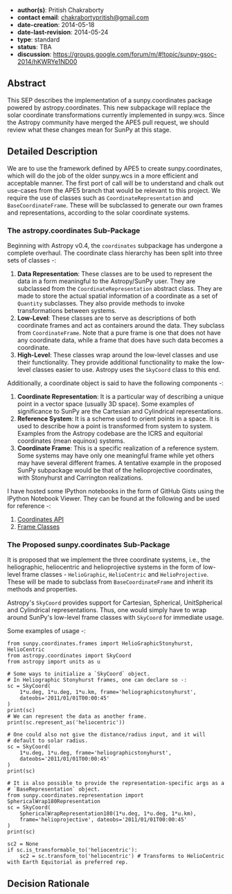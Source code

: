 * **author(s)**: Pritish Chakraborty
* **contact email**: chakrabortypritish@gmail.com
* **date-creation**: 2014-05-18
* **date-last-revision**: 2014-05-24
* **type**: standard
* **status**: TBA
* **discussion**: https://groups.google.com/forum/m/#!topic/sunpy-gsoc-2014/hKWRYe1ND00

## Abstract
This SEP describes the implementation of a sunpy.coordinates package powered by
astropy.coordinates. This new subpackage will replace the solar coordinate transformations
currently implemented in sunpy.wcs.
Since the Astropy community have merged the APE5 pull request, we should review what these
changes mean for SunPy at this stage. 

## Detailed Description
We are to use the framework defined by APE5 to create sunpy.coordinates, which will 
do the job of the older sunpy.wcs in a more efficient and acceptable manner. The
first port of call will be to understand and chalk out use-cases from the APE5 branch that
would be relevant to this project. 
We require the use of classes such as `CoordinateRepresentation` and `BaseCoordinateFrame`.
These will be subclassed to generate our own frames and representations, according to the
solar coordinate systems.

### The astropy.coordinates Sub-Package

Beginning with Astropy v0.4, the `coordinates` subpackage has undergone a complete overhaul.
The coordinate class hierarchy has been split into three sets of classes -:

1. **Data Representation**: These classes are to be used to represent the data in a form 
meaningful to the Astropy/SunPy user. They are subclassed from the `CoordinateRepresentation`
abstract class. They are made to store the actual spatial information of a coordinate as a 
set of `Quantity` subclasses. They also provide methods to invoke transformations between
systems. 
2. **Low-Level**: These classes are to serve as descriptions of both coordinate frames and
act as containers around the data. They subclass from `CoordinateFrame`. Note that a pure 
frame is one that does not have any coordinate data, while a frame that does have such data 
becomes a coordinate.
3. **High-Level**: These classes wrap around the low-level classes and use their functionality.
They provide additional functionality to make the low-level classes easier to use. Astropy uses
the `SkyCoord` class to this end.

Additionally, a coordinate object is said to have the following components -:

1. **Coordinate Representation**: It is a particular way of describing a unique point in a vector
space (usually 3D space). Some examples of significance to SunPy are the Cartesian and Cylindrical
representations.
2. **Reference System**: It is a scheme used to orient points in a space. It is used to describe
how a point is transformed from system to system. Examples from the Astropy codebase are the ICRS
and equitorial coordinates (mean equinox) systems.
3. **Coordinate Frame**: This is a specific realization of a reference system. Some systems may have
only one meaningful frame while yet others may have several different frames. A tentative example in
the proposed SunPy subpackage would be that of the helioprojective coordinates, with Stonyhurst and
Carrington realizations.


I have hosted some IPython notebooks in the form of GitHub Gists using the IPython Notebook 
Viewer. They can be found at the following and be used for reference -:

1. [Coordinates API](http://nbviewer.ipython.org/gist/VaticanCameos/4a39e60df9f479c54ff1)
2. [Frame Classes](http://nbviewer.ipython.org/gist/VaticanCameos/b1612ec8c35f0d2a266a)


### The Proposed sunpy.coordinates Sub-Package

It is proposed that we implement the three coordinate systems, i.e., the heliographic, heliocentric and helioprojective systems in the form of low-level frame classes - `HelioGraphic`, 
`HelioCentric` and `HelioProjective`. These will be made to subclass from 
`BaseCoordinateFrame` and inherit its methods and properties.

Astropy's `SkyCoord` provides support for Cartesian, Spherical, UnitSpherical and
Cylindrical representations. Thus, one would simply have to wrap around SunPy's 
low-level frame classes with `SkyCoord` for immediate usage.

Some examples of usage -:

    from sunpy.coordinates.frames import HelioGraphicStonyhurst, HelioCentric
    from astropy.coordinates import SkyCoord
    from astropy import units as u

    # Some ways to initialize a `SkyCoord` object.
    # In Heliographic Stonyhurst frames, one can declare so -:
    sc = SkyCoord(
        1*u.deg, 1*u.deg, 1*u.km, frame='heliographicstonyhurst', 
        dateobs='2011/01/01T00:00:45'
    )
    print(sc)
    # We can represent the data as another frame.
    print(sc.represent_as('heliocentric'))

    # One could also not give the distance/radius input, and it will
    # default to solar radius.
    sc = SkyCoord(
        1*u.deg, 1*u.deg, frame='heliographicstonyhurst', 
        dateobs='2011/01/01T00:00:45'
    )
    print(sc)

    # It is also possible to provide the representation-specific args as a 
    # `BaseRepresentation` object.
    from sunpy.coordinates.representation import SphericalWrap180Representation
    sc = SkyCoord(
        SphericalWrapRepresentation180(1*u.deg, 1*u.deg, 1*u.km), 
        frame='helioprojective', dateobs='2011/01/01T00:00:45'
    )
    print(sc)
    
    sc2 = None
    if sc.is_transformable_to('heliocentric'):
        sc2 = sc.transform_to('heliocentric') # Transforms to HelioCentric with Earth Equitorial as preferred rep.


## Decision Rationale

